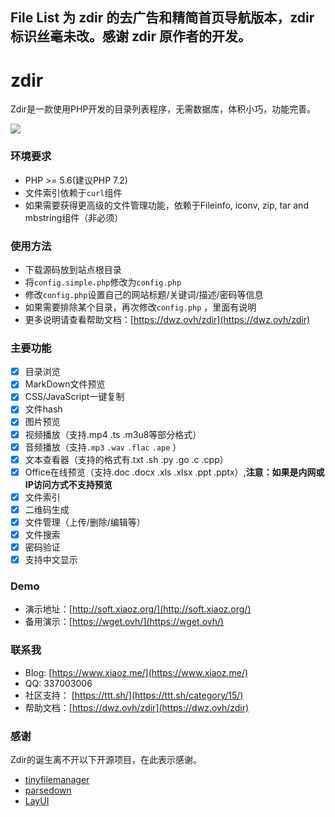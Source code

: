 ## File List 为 zdir 的去广告和精简首页导航版本，zdir 标识丝毫未改。感谢 zdir 原作者的开发。

# zdir
Zdir是一款使用PHP开发的目录列表程序，无需数据库，体积小巧，功能完善。

![](https://imgurl.org/upload/1806/349f3b54028d58d6.png)



### 环境要求

* PHP >= 5.6(建议PHP 7.2)
* 文件索引依赖于`curl`组件
* 如果需要获得更高级的文件管理功能，依赖于Fileinfo, iconv, zip, tar and mbstring组件（非必须）

### 使用方法

* 下载源码放到站点根目录
* 将`config.simple.php`修改为`config.php`
* 修改`config.php`设置自己的网站标题/关键词/描述/密码等信息
* 如果需要排除某个目录，再次修改`config.php` ，里面有说明
* 更多说明请查看帮助文档：[https://dwz.ovh/zdir](https://dwz.ovh/zdir)

### 主要功能
- [x] 目录浏览
- [x] MarkDown文件预览
- [x] CSS/JavaScript一键复制
- [x] 文件hash
- [x] 图片预览
- [x] 视频播放（支持.mp4 .ts .m3u8等部分格式）
- [x] 音频播放（支持`.mp3` `.wav` `.flac` `.ape` ）
- [x] 文本查看器（支持的格式有.txt .sh .py .go .c .cpp）
- [x] Office在线预览（支持.doc .docx .xls .xlsx .ppt .pptx）,**注意：如果是内网或IP访问方式不支持预览**
- [x] 文件索引
- [x] 二维码生成
- [x] 文件管理（上传/删除/编辑等）
- [x] 文件搜索
- [x] 密码验证
- [x] 支持中文显示

### Demo
* 演示地址：[http://soft.xiaoz.org/](http://soft.xiaoz.org/)
* 备用演示：[https://wget.ovh/](https://wget.ovh/)

### 联系我
* Blog: [https://www.xiaoz.me/](https://www.xiaoz.me/)
* QQ: 337003006
* 社区支持： [https://ttt.sh/](https://ttt.sh/category/15/)
* 帮助文档：[https://dwz.ovh/zdir](https://dwz.ovh/zdir)



### 感谢

Zdir的诞生离不开以下开源项目，在此表示感谢。

* [tinyfilemanager](https://github.com/prasathmani/tinyfilemanager)
* [parsedown](https://github.com/erusev/parsedown)
* [LayUI](https://github.com/sentsin/layui)
